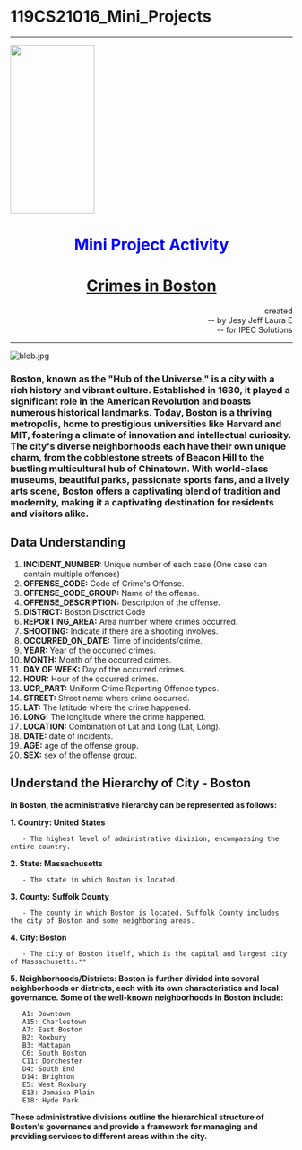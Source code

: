 # 119CS21016_Mini_Projects
---

<img src="fg.jpg" width="150" height="300">
<h1><center><font color='blue'>Mini Project Activity</font></center></h1>
<h1><ins><center>Crimes in Boston</center></ins></h1>
<div style="text-align: right">created<br>
-- by Jesy Jeff Laura E<br>
-- for IPEC Solutions</div>

---

![blob.jpg](attachment:blob.jpg)

### **Boston, known as the "Hub of the Universe," is a city with a rich history and vibrant culture. Established in 1630, it played a significant role in the American Revolution and boasts numerous historical landmarks. Today, Boston is a thriving metropolis, home to prestigious universities like Harvard and MIT, fostering a climate of innovation and intellectual curiosity. The city's diverse neighborhoods each have their own unique charm, from the cobblestone streets of Beacon Hill to the bustling multicultural hub of Chinatown. With world-class museums, beautiful parks, passionate sports fans, and a lively arts scene, Boston offers a captivating blend of tradition and modernity, making it a captivating destination for residents and visitors alike.**

## Data Understanding
1. **INCIDENT_NUMBER:** Unique number of each case (One case can contain multiple offences)
2. **OFFENSE_CODE:** Code of Crime's Offense.
3. **OFFENSE_CODE_GROUP:** Name of the offense.
4. **OFFENSE_DESCRIPTION:** Description of the offense.
5. **DISTRICT:** Boston Disctrict Code
6. **REPORTING_AREA:** Area number where crimes occurred.
7. **SHOOTING:** Indicate if there are a shooting involves.
8. **OCCURRED_ON_DATE:** Time of incidents/crime.
9. **YEAR:** Year of the occurred crimes.
10. **MONTH:** Month of the occurred crimes.
11. **DAY OF WEEK:** Day of the occurred crimes.
12. **HOUR:** Hour of the occurred crimes.
13. **UCR_PART:** Uniform Crime Reporting Offence types.
14. **STREET:** Street name where crime occurred.
15. **LAT:** The latitude where the crime happened.
16. **LONG:** The longitude where the crime happened.
17. **LOCATION:** Combination of Lat and Long (Lat, Long).
18. **DATE:** date of incidents.
19. **AGE:** age of the offense group.
20. **SEX:** sex of the offense group.

## Understand the Hierarchy of City - Boston

**In Boston, the administrative hierarchy can be represented as follows:**

**1. Country: United States**

       - The highest level of administrative division, encompassing the entire country.

**2. State: Massachusetts**

       - The state in which Boston is located.

**3. County: Suffolk County**

       - The county in which Boston is located. Suffolk County includes the city of Boston and some neighboring areas.

**4. City: Boston**

       - The city of Boston itself, which is the capital and largest city of Massachusetts.**

**5. Neighborhoods/Districts: Boston is further divided into several neighborhoods or districts, each with its own characteristics and local governance. Some of the well-known neighborhoods in Boston include:**

       A1: Downtown
       A15: Charlestown
       A7: East Boston
       B2: Roxbury
       B3: Mattapan
       C6: South Boston
       C11: Dorchester
       D4: South End
       D14: Brighton
       E5: West Roxbury
       E13: Jamaica Plain
       E18: Hyde Park

**These administrative divisions outline the hierarchical structure of Boston's governance and provide a framework for managing and providing services to different areas within the city.**
